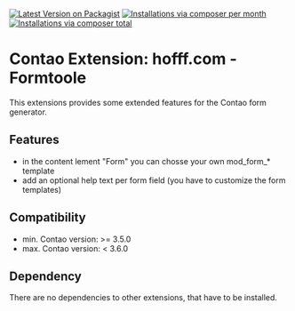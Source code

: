 [![Latest Version on Packagist](http://img.shields.io/packagist/v/hofff/contao-formtools.svg?style=flat)](https://packagist.org/packages/hofff/contao-formtools)
[![Installations via composer per month](http://img.shields.io/packagist/dm/hofff/contao-formtools.svg?style=flat)](https://packagist.org/packages/hofff/contao-formtools)
[![Installations via composer total](http://img.shields.io/packagist/dt/hofff/contao-formtools.svg?style=flat)](https://packagist.org/packages/hofff/contao-formtools)

# Contao Extension: hofff.com - Formtoole

This extensions provides some extended features for the Contao form generator.


## Features

- in the content lement "Form" you can chosse your own mod_form_* template
- add an optional help text per form field (you have to customize the form templates)


## Compatibility

- min. Contao version: >= 3.5.0
- max. Contao version: <  3.6.0


## Dependency

There are no dependencies to other extensions, that have to be installed.
